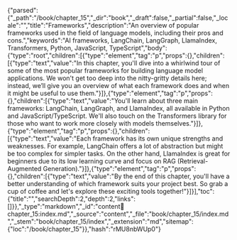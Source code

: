{"parsed":{"_path":"/book/chapter_15","_dir":"book","_draft":false,"_partial":false,"_locale":"","title":"Frameworks","description":"An overview of popular frameworks used in the field of language models, including their pros and cons.","keywords":"AI frameworks, LangChain, LangGraph, LlamaIndex, Transformers, Python, JavaScript, TypeScript","body":{"type":"root","children":[{"type":"element","tag":"p","props":{},"children":[{"type":"text","value":"In this chapter, you'll dive into a whirlwind tour of some of the most popular frameworks for building language model applications. We won't get too deep into the nitty-gritty details here; instead, we’ll give you an overview of what each framework does and when it might be useful to use them."}]},{"type":"element","tag":"p","props":{},"children":[{"type":"text","value":"You'll learn about three main frameworks: LangChain, LangGraph, and LlamaIndex, all available in Python and JavaScript/TypeScript. We'll also touch on the Transformers library for those who want to work more closely with models themselves."}]},{"type":"element","tag":"p","props":{},"children":[{"type":"text","value":"Each framework has its own unique strengths and weaknesses. For example, LangChain offers a lot of abstraction but might be too complex for simpler tasks. On the other hand, LlamaIndex is great for beginners due to its low learning curve and focus on RAG (Retrieval-Augmented Generation)."}]},{"type":"element","tag":"p","props":{},"children":[{"type":"text","value":"By the end of this chapter, you'll have a better understanding of which framework suits your project best. So grab a cup of coffee and let's explore these exciting tools together!"}]}],"toc":{"title":"","searchDepth":2,"depth":2,"links":[]}},"_type":"markdown","_id":"content:book:chapter_15:index.md","_source":"content","_file":"book/chapter_15/index.md","_stem":"book/chapter_15/index","_extension":"md","sitemap":{"loc":"/book/chapter_15"}},"hash":"rMU8nbWUp0"}